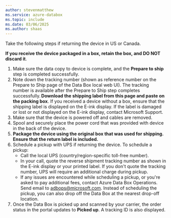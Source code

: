 ```yaml
---
author: stevenmatthew
ms.service: azure-databox
ms.topic: include
ms.date: 03/06/2025
ms.author: shaas
---
```


Take the following steps if returning the device in US or Canada.

**If you receive the device packaged in a box, retain the box, and DO NOT discard it**.
1.	Make sure the data copy to device is complete, and the **Prepare to ship** step is completed successfully.
1.	Note down the tracking number (shown as reference number on the Prepare to Ship page of the Data Box local web UI). The tracking number is available after the Prepare to Ship step completes successfully. **Download the shipping label from this page and paste on the packing box**. If you received a device without a box, ensure that the shipping label is displayed on the E-ink display. If the label is damaged or lost or not displayed on the E-ink display, contact Microsoft Support.
1.	Make sure that the device is powered off and cables are removed.
1.	Spool and securely place the power cord that was provided with device in the back of the device.
1.	**Package the device using the original box that was used for shipping. Ensure that the return label is included.**
1.	Schedule a pickup with UPS if returning the device. To schedule a pickup:
    - Call the local UPS (country/region-specific toll-free number).
    - In your call, quote the reverse shipment tracking number as shown in the E-ink display or your printed label. If you don't quote the tracking number, UPS will require an additional charge during pickup.
    - If any issues are encountered while scheduling a pickup, or you're asked to pay additional fees, contact Azure Data Box Operations. Send email to adbops@microsoft.com.
Instead of scheduling the pickup, you can also drop off the Data Box at the nearest drop-off location.
1.	Once the Data Box is picked up and scanned by your carrier, the order status in the portal updates to **Picked up**. A tracking ID is also displayed.


